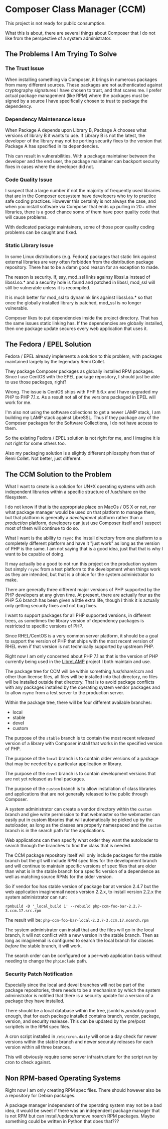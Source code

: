 Composer Class Manager (CCM)
============================

This project is not ready for public consumption.

What this is about, there are several things about Composer that I do not like
from the perspective of a system administrator.

The Problems I Am Trying To Solve
---------------------------------

### The Trust Issue

When installing something via Composer, it brings in numerous packages from
many different sources. These packages are not authenticated against
cryptography signatures I have chosen to trust, and that scares me. I prefer
actual package management (like RPM) where the packages must be signed by a
source I have specifically chosen to trust to package the dependency.

### Dependency Maintenance Issue

When Package A depends upon Library B, Package A chooses what versions of
library B it wants to use. If Library B is not the latest, the developer of the
library may not be porting security fixes to the version that Package A has
specified in its dependencies.

This can result in vulnerabilities. With a package maintainer between the
developer and the end user, the package maintainer can backport security fixes
in cases where the developer did not.

### Code Quality Issue

I suspect that a large number if not the majority of frequently used libraries
that are in the Composer ecosystem have developers who try to practice safe
coding practices. However this certainly is not always the case, and when you
install software via Composer that ends up pulling in 20+ other libraries,
there is a good chance some of them have poor quality code that will cause
problems.

With dedicated package maintainers, some of those poor quality coding problems
can be caught and fixed.

### Static Library Issue

In some Linux distributions (e.g. Fedora) packages that static link against
external libraries are very often forbidden from the distribution package
repository. There has to be a damn good reason for an exception to made.

The reason is security. If, say, mod\_ssl links againsy libssl.a instead of
libssl.so.\* and a security hole is found and patched in libssl, mod\_ssl will
still be vulnerable unless it is recompiled.

It is much better for mod\_ssl to dynamink link against libssl\.so.\* so that
once the globally installed library is patched, mod\_ssl is no longer
vulnerable.

Composer likes to put dependencies inside the project directory. That has the
same issues static linking has. If the dependencies are globally installed,
then one package update secures every web application that uses it.

The Fedora / EPEL Solution
--------------------------

Fedora / EPEL already implements a solution to this problem, with packages
maintained largely by the legendary Remi Collet.

They package Composer packages as globally installed RPM packages. Since I use
CentOS with the EPEL package repository, I should just be able to use those
packages, right?

Wrong. The issue is CentOS ships with PHP 5.6.x and I have upgraded my PHP to
PHP 7.1.x. As a result not all of the versions packaged in EPEL will work for
me.

I'm also not using the software collections to get a newer LAMP stack, I am
building my LAMP stack against LibreSSL. Thus if they package any of the
Composer packages for the Software Collections, I do not have access to them.

So the existing Fedora / EPEL solution is not right for me, and I imagine it is
not right for some others too.

Also my packaging solution is a slightly different philosophy from that of Remi
Collet. Not better, just different.

The CCM Solution to the Problem
-------------------------------

What I want to create is a solution for UN\*X operating systems with arch
independent libraries within a specific structure of /usr/share on the
filesystem.

I do not know if that is the appropriate place on MacOs / OS X or not, nor what
package manager would be used on that platform to manage them, but that
platform is generally a *development* platform rather than a *production*
platform, developers can just use Composer itself and I suspect most of them
will continue to do so.

What I want is the ability to `rsync` the install directory from one platform
to a completely different platform and have it "just work" as long as the
version of PHP is the same. I am not saying that is a good idea, just that
that is why I want to be capable of doing.

It may actually be a good to not run this project on the production system but
simply `rsync` from a test platform to the development when things work as they
are intended, but that is a choice for the system administrator to make.

There are generally three different major versions of PHP supported by the PHP
developers at any given time. At present, there are actually four as the PHP
5.6 branch has been given a little extra life, though I think it is actually
only getting security fixes and not bug fixes.

I want to support packages for all PHP supported versions, in different trees,
as sometimes the library version of dependency packages is restricted to
specific versions of PHP.

Since RHEL/CentOS is a very common server platform, it should be a goal to
support the version of PHP that ships with the most recent version of RHEL even
if that version is not technically supported by upstream PHP.

Right now I am only concerned about PHP 7.1 as that is the version of PHP
currently being used in the [LibreLAMP](https://librelamp.com/) project I both
maintain and use.

The package tree for CCM will be within something /usr/share/ccm and other than
license files, all files will be installed into that directory, no files will
be installed outside that directory. That is to avoid package conflicts with any
packages installed by the operating system vendor packages and to allow rsync
from a test server to the production server.

Within the package tree, there will be four different available branches:

* local
* stable
* devel
* custom

The purpose of the `stable` branch is to contain the most recent *released*
version of a library with Composer install that works in the specified version
of PHP.

The purpose of the `local` branch is to contain older versions of a package that
may be needed by a particular application or library.

The purpose of the `devel` branch is to contain development versions that are
not yet released as final packages.

The purpose of the `custom` branch is to allow installation of class libraries
and applications that are not generally released to the public through
Composer.

A system administrator can create a vendor directory within the `custom` branch
and give write permission to that webmaster so the webmaster can easily put in
custom libraries that will automatically be picked up by the autoloader, as
long as the classes are properly namespaced and the `custom` branch is in the
search path for the applications.

Web applications can then specify what order they want the autoloader to search
through the branches to find the class that is needed.

The CCM package repository itself will only include packages for the stable
branch but the git will include RPM spec files for the development branch and
will continue to maintain specific versions of spec files that are older than
what is in the stable branch for a specific version of a dependence as well as
matching source RPMs for the older version.

So if vendor foo has stable version of package bar at version 2.4.7 but the web
application imaginemail needs version 2.2.x, to install version 2.2.x the
system administrator can run:

    rpmbuild -D '_local_build 1' --rebuild php-ccm-foo-bar-2.2.7-3.ccm.17.src.rpm

The result will be: `php-ccm-foo-bar-local-2.2.7-3.ccm.17.noarch.rpm`

The system administrator can install that and the files will go in the local
branch, it will not conflict with a new version in the stable branch. Then as
long as imaginemail is configured to search the local branch for classes
*before* the stable branch, it will work.

The search order can be configured on a per-web application basis without
needing to change the `phpinclude` path.

### Security Patch Notification

Especially since the local and devel branches will not be part of the package
repositories, there needs to be a mechanism by which the system administrator
is notified that there is a security update for a version of a package they
have installed.

There should be a local database within the tree, jsonld is *probably* good
enough, that for each package installed contains branch, vendor, package,
version, and security realease. This can be updated by the pre/post scriptlets
in the RPM spec files.

A cron script installed in `/etc/cron.daily` will once a day check for newer
versions within the stable branch and newer securuty releases for each version
within all three brances.

This will obviously require some server infrastructure for the script run by
cron to check against.

## Non RPM-based Operating Systems

Right now I am only creating RPM spec files. There should however also be a
repository for Debian packages.

A package manager independent of the operating system may not be a bad idea,
it would be sweet if there was an independent package manager that is not RPM
but can install/update/remove noarch RPM packages. Maybe something could be
written in Python that does that???

